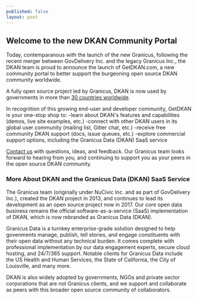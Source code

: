 ```yaml
---
published: false
layout: post
---
```

## Welcome to the new DKAN Community Portal

Today, contemparanous with the launch of the new Granicus, following the recent merger between GovDelivery Inc. and the legacy Granicus Inc., the DKAN team is proud to announce the launch of GetDKAN.com, a new community portal to better support the burgeoning open source DKAN community worldwide.  

A fully open source project led by Granicus, DKAN is now used by governments in more than [30 countries worldwide](https://github.com/NuCivic/dkan-sites/).

In recognition of this growing end-user and developer community, GetDKAN is your one-stop shop to:
-learn about DKAN's features and capabilities (demos, live site examples, etc.)
-connect with other DKAN users in its global user community (mailing list, Gitter chat, etc.)
-receive free community DKAN support (docs, issue queues, etc.)
-explore commercial support options, including the Granicus Data (DKAN) SaaS service

[Contact us](https://getdkan.github.io/dkan-site/contact/) with questions, ideas, and feedback.  Our Granicus team looks forward to hearing from you, and continuing to support you as your peers in the open source DKAN community.  

### More About DKAN and the Granicus Data (DKAN) SaaS Service

The Granicus team (originally under NuCivic Inc. and as part of GovDelivery Inc.), created the DKAN project in 2013, and continues to lead its development as an open source project now in 2017.  Our core open data business remains the official software-as-a-service (SaaS) implementation of DKAN, which is now rebranded as Granicus Data (DKAN).  

Granicus Data is a turnkey enterprise-grade solution designed to help govenments manage, publish, tell stories, and engage constituents with their open data without any technical burden.  It comes complete with professional implementation by our data engagement experts, secure cloud hosting, and 24/7/365 support.  Notable clients for Granicus Data include the US Health and Human Services, the State of California, the City of Louisville, and many more.  

DKAN is also widely adopted by governments, NGOs and private sector corporations that are not Granicus clients, and we support and collaborate as peers with this broader open source community of collaborators.  
